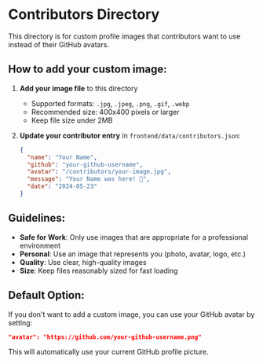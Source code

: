 # Contributors Directory

This directory is for custom profile images that contributors want to use instead of their GitHub avatars.

## How to add your custom image:

1. **Add your image file** to this directory
   - Supported formats: `.jpg`, `.jpeg`, `.png`, `.gif`, `.webp`
   - Recommended size: 400x400 pixels or larger
   - Keep file size under 2MB

2. **Update your contributor entry** in `frontend/data/contributors.json`:
   ```json
   {
     "name": "Your Name",
     "github": "your-github-username",
     "avatar": "/contributors/your-image.jpg",
     "message": "Your Name was here! 🚀",
     "date": "2024-05-23"
   }
   ```

## Guidelines:

- **Safe for Work**: Only use images that are appropriate for a professional environment
- **Personal**: Use an image that represents you (photo, avatar, logo, etc.)
- **Quality**: Use clear, high-quality images
- **Size**: Keep files reasonably sized for fast loading

## Default Option:

If you don't want to add a custom image, you can use your GitHub avatar by setting:
```json
"avatar": "https://github.com/your-github-username.png"
```

This will automatically use your current GitHub profile picture. 